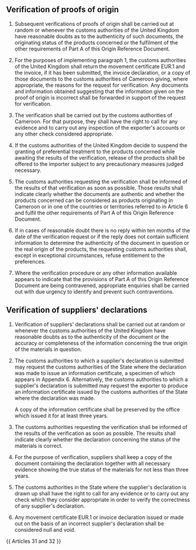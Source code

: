 ## Verification of proofs of origin

1. Subsequent verifications of proofs of origin shall be carried out at random or whenever the customs authorities of the United Kingdom have reasonable doubts as to the authenticity of such documents, the originating status of the products concerned or the fulfilment of the other requirements of Part A of this Origin Reference Document.

2. For the purposes of implementing paragraph 1, the customs authorities of the United Kingdom shall return the movement certificate EUR.1 and the invoice, if it has been submitted, the invoice declaration, or a copy of those documents to the customs authorities of Cameroon giving, where appropriate, the reasons for the request for verification. Any documents and information obtained suggesting that the information given on the proof of origin is incorrect shall be forwarded in support of the request for verification.

3. The verification shall be carried out by the customs authorities of Cameroon. For that purpose, they shall have the right to call for any evidence and to carry out any inspection of the exporter's accounts or any other check considered appropriate.

4. If the customs authorities of the United Kingdom decide to suspend the granting of preferential treatment to the products concerned while awaiting the results of the verification, release of the products shall be offered to the importer subject to any precautionary measures judged necessary.

5. The customs authorities requesting the verification shall be informed of the results of that verification as soon as possible. Those results shall indicate clearly whether the documents are authentic and whether the products concerned can be considered as products originating in Cameroon or in one of the countries or territories referred to in Article 6 and fulfil the other requirements of Part A of this Origin Reference Document.

6. If in cases of reasonable doubt there is no reply within ten months of the date of the verification request or if the reply does not contain sufficient information to determine the authenticity of the document in question or the real origin of the products, the requesting customs authorities shall, except in exceptional circumstances, refuse entitlement to the preferences.

7. Where the verification procedure or any other information available appears to indicate that the provisions of Part A of this Origin Reference Document are being contravened, appropriate enquiries shall be carried out with due urgency to identify and prevent such contraventions.

## Verification of suppliers' declarations

1. Verification of suppliers' declarations shall be carried out at random or whenever the customs authorities of the United Kingdom have reasonable doubts as to the authenticity of the document or the accuracy or completeness of the information concerning the true origin of the materials in question.

2. The customs authorities to which a supplier's declaration is submitted may request the customs authorities of the State where the declaration was made to issue an information certificate, a specimen of which appears in Appendix 6. Alternatively, the customs authorities to which a supplier's declaration is submitted may request the exporter to produce an information certificate issued by the customs authorities of the State where the declaration was made.

    A copy of the information certificate shall be preserved by the office which issued it for at least three years.

3. The customs authorities requesting the verification shall be informed of the results of the verification as soon as possible. The results shall indicate clearly whether the declaration concerning the status of the materials is correct.

4. For the purpose of verification, suppliers shall keep a copy of the document containing the declaration together with all necessary evidence showing the true status of the materials for not less than three years.

5. The customs authorities in the State where the supplier's declaration is drawn up shall have the right to call for any evidence or to carry out any check which they consider appropriate in order to verify the correctness of any supplier's declaration.

6. Any movement certificate EUR.1 or invoice declaration issued or made out on the basis of an incorrect supplier's declaration shall be considered null and void.

{{ Articles 31 and 32 }}
